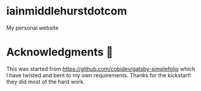 # iainmiddlehurstdotcom
My personal website

# Acknowledgments 🎁
This was started from https://github.com/cobidev/gatsby-simplefolio which I have twisted and bent to my own requirements. Thanks for the kickstart! they did most of the hard work.
